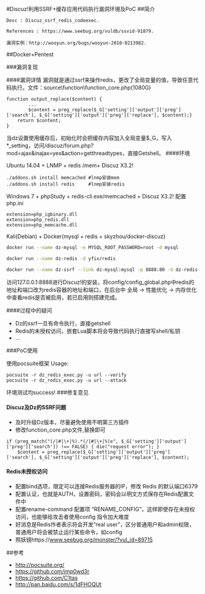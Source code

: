 #Discuz!利用SSRF+缓存应用代码执行漏洞环境及PoC
##简介
```
Desc : Discuz_ssrf_redis_codeexec.

References : https://www.seebug.org/vuldb/ssvid-91879.

漏洞实例：http://wooyun.org/bugs/wooyun-2010-0213982.
```
##Docker+Pentest

###漏洞复现

####漏洞详情
漏洞就是通过ssrf来操作redis，更改了全局变量的值，导致任意代码执行。文件：source\function\function_core.php(1080G)
```
function output_replace($content) {
		...
		$content = preg_replace($_G['setting']['output']['preg']['search'], $_G['setting']['output']['preg']['replace'], $content);}
	return $content;
}
```
当dz设置使用缓存后，初始化时会把缓存内容加入全局变量$_G，写入*_setting，访问/discuz/forum.php?mod=ajax&inajax=yes&action=getthreadtypes，直接Getshell。
####环境

Ubuntu 14.04 + LNMP + redis /mem+ Discuz X3.2!
```
./addons.sh install memcached #lnmp安装mem
./addons.sh install redis     #lnmp安装redis

```
Windows 7 + phpStudy + redis-cli.exe/memcached + Discuz X3.2!
配置php.ini
```
extension=php_igbinary.dll
extension=php_redis.dll
extension=php_memcache.dll
```
Kali(Debian) + Docker(mysql + redis + skyzhou/docker-discuz)
```bash
docker run --name dz-mysql -e MYSQL_ROOT_PASSWORD=root -d mysql

docker run --name dz-redis -d yfix/redis

docker run --name dz-ssrf --link dz-mysql:mysql -p 8888:80 -d dz-redis-init apache2 "-DFOREGROUND"
```
访问127.0.0.1:8888进行Discuz!的安装，将config/config_global.php中redis的地址和端口改为redis容器的地址和端口，在后台中 全局 -> 性能优化 -> 内存优化 中查看redis是否被启用，若已启用则搭建完成。

####过程中的疑问
* Dz的ssrf一旦有命令执行，直接getshell
* Redis的未授权访问，嵌套Lua脚本将会导致代码执行直接写shell/私钥
* ...


###PoC使用

使用pocsuite框架
Usage:
```
pocsuite -r dz_redis_exec.py -u url --verify
pocsuite -r dz_redis_exec.py -u url --attack
```
环境测试均success!
###修复意见
#### Discuz及Dz的SSRF问题

* 及时升级Dz版本，尽量避免使用不明第三方插件
* 修改function_core.php文件,替换即可
```
if (preg_match("(/|#|\+|%).*(/|#|\+|%)e", $_G['setting']['output']['preg']['search']) !== FALSE) { die("request error"); } 
	$content = preg_replace($_G['setting']['output']['preg']['search'], $_G['setting']['output']['preg']['replace'], $content);
```
#### Redis未授权访问

* 配置bind选项，限定可以连接Redis服务器的IP，修改 Redis 的默认端口6379
* 配置认证，也就是AUTH，设置密码，密码会以明文方式保存在Redis配置文件中
* 配置rename-command 配置项 “RENAME_CONFIG”，这样即使存在未授权访问，也能够给攻击者使用config 指令加大难度
* 好消息是Redis作者表示将会开发”real user”，区分普通用户和admin权限，普通用户将会被禁止运行某些命令，如config
* 照妖镜https://www.seebug.org/monster/?vul_id=89715


##参考

* http://pocsuite.org/
* https://github.com/imp0wd3r
* https://github.com/C1tas
* http://pan.baidu.com/s/1dFHOQUt
